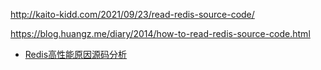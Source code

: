 http://kaito-kidd.com/2021/09/23/read-redis-source-code/

https://blog.huangz.me/diary/2014/how-to-read-redis-source-code.html

- [Redis高性能原因源码分析](https://heapdump.cn/article/3798624)